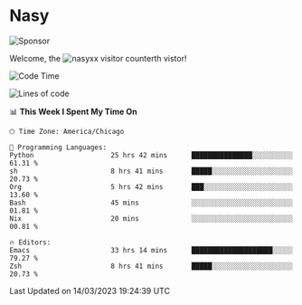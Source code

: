 # Nasy

<!--
<p align="center">
<img height="200" src="https://github-readme-stats.vercel.app/api?username=nasyxx&count_private=true&show_icons=true&theme=dracula&include_all_commits=true"/>
<img height="200" src="https://github-readme-stats.vercel.app/api/top-langs/?username=nasyxx&theme=dracula&hide=html,jupyter+notebook&count_private=true&show_icons=true"/>
</p>

  
----------------
-->

![Sponsor](https://img.shields.io/static/v1.svg?label=Sponsor&message=%E2%9D%A4&logo=GitHub&style=flat&color=pink)
 
Welcome, the ![nasyxx visitor counter](https://count.getloli.com/get/@nasyxx?theme=rule34)th vistor!
 
<!--START_SECTION:waka-->
![Code Time](http://img.shields.io/badge/Code%20Time-3%2C265%20hrs%2041%20mins-blue)

![Lines of code](https://img.shields.io/badge/From%20Hello%20World%20I%27ve%20Written-6.2%20million%20lines%20of%20code-blue)

📊 **This Week I Spent My Time On** 

```text
🕑︎ Time Zone: America/Chicago

💬 Programming Languages: 
Python                   25 hrs 42 mins      ███████████████░░░░░░░░░░   61.31 % 
sh                       8 hrs 41 mins       █████░░░░░░░░░░░░░░░░░░░░   20.73 % 
Org                      5 hrs 42 mins       ███░░░░░░░░░░░░░░░░░░░░░░   13.60 % 
Bash                     45 mins             ░░░░░░░░░░░░░░░░░░░░░░░░░   01.81 % 
Nix                      20 mins             ░░░░░░░░░░░░░░░░░░░░░░░░░   00.81 % 

🔥 Editors: 
Emacs                    33 hrs 14 mins      ████████████████████░░░░░   79.27 % 
Zsh                      8 hrs 41 mins       █████░░░░░░░░░░░░░░░░░░░░   20.73 % 
```


 Last Updated on 14/03/2023 19:24:39 UTC
<!--END_SECTION:waka-->

<!-- ![visitors](https://visitor-badge.laobi.icu/badge?page_id=nasyxx.nasyxx) -->
